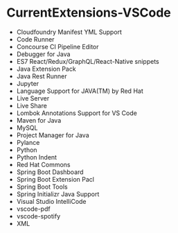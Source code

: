 # CurrentExtensions-VSCode

- Cloudfoundry Manifest YML Support
- Code Runner
- Concourse CI Pipeline Editor
- Debugger for Java
- ES7 React/Redux/GraphQL/React-Native snippets
- Java Extension Pack
- Java Rest Runner
- Jupyter
- Language Support for JAVA(TM) by Red Hat
- Live Server
- Live Share
- Lombok Annotations Support for VS Code
- Maven for Java
- MySQL
- Project Manager for Java
- Pylance
- Python
- Python Indent
- Red Hat Commons
- Spring Boot Dashboard
- Spring Boot Extension Pacl
- Spring Boot Tools
- Spring Initializr Java Support
- Visual Studio IntelliCode
- vscode-pdf
- vscode-spotify
- XML
